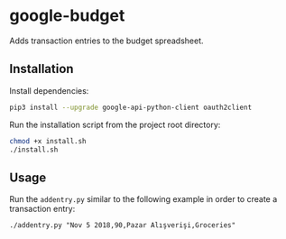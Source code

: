 # google-budget
Adds transaction entries to the budget spreadsheet.

## Installation
Install dependencies:
``` sh
pip3 install --upgrade google-api-python-client oauth2client
```

Run the installation script from the project root directory:
``` sh
chmod +x install.sh
./install.sh
```

## Usage
Run the `addentry.py` similar to the following example in order to create a transaction entry:
```
./addentry.py "Nov 5 2018,90,Pazar Alışverişi,Groceries"
```


